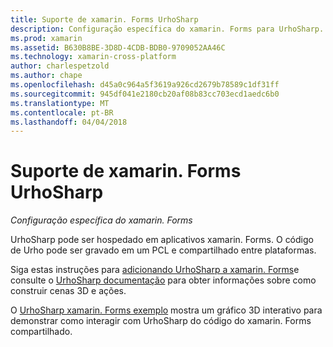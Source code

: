 ```yaml
---
title: Suporte de xamarin. Forms UrhoSharp
description: Configuração específica do xamarin. Forms para UrhoSharp.
ms.prod: xamarin
ms.assetid: B630B8BE-3D8D-4CDB-BDB0-9709052AA46C
ms.technology: xamarin-cross-platform
author: charlespetzold
ms.author: chape
ms.openlocfilehash: d45a0c964a5f3619a926cd2679b78589c1df31ff
ms.sourcegitcommit: 945df041e2180cb20af08b83cc703ecd1aedc6b0
ms.translationtype: MT
ms.contentlocale: pt-BR
ms.lasthandoff: 04/04/2018
---
```

# <a name="urhosharp-xamarinforms-support"></a>Suporte de xamarin. Forms UrhoSharp

_Configuração específica do xamarin. Forms_

UrhoSharp pode ser hospedado em aplicativos xamarin. Forms. O código de Urho pode ser gravado em um PCL e compartilhado entre plataformas.

Siga estas instruções para [adicionando UrhoSharp a xamarin. Forms](~/xamarin-forms/user-interface/graphics/urhosharp.md)e consulte o [UrhoSharp documentação](~/graphics-games/urhosharp/using.md) para obter informações sobre como construir cenas 3D e ações.

O [UrhoSharp xamarin. Forms exemplo](https://github.com/xamarin/urho-samples/tree/master/FormsSample) mostra um gráfico 3D interativo para demonstrar como interagir com UrhoSharp do código do xamarin. Forms compartilhado.

